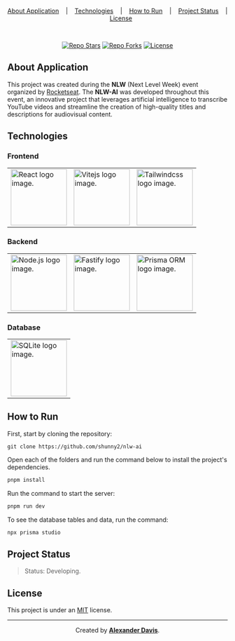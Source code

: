 <p align="center">
  <a href="#about-application">About Application</a>
  &nbsp;&nbsp;&nbsp;|&nbsp;&nbsp;&nbsp;
  <a href="#technologies">Technologies</a>
  &nbsp;&nbsp;&nbsp;|&nbsp;&nbsp;&nbsp;
  <a href="#how-to-run">How to Run</a>
  &nbsp;&nbsp;&nbsp;|&nbsp;&nbsp;&nbsp;
  <a href="#project-status">Project Status</a>
  &nbsp;&nbsp;&nbsp;|&nbsp;&nbsp;&nbsp;
  <a href="#license">License</a>
</p>

</br>

<p align="center">
  <a href="https://img.shields.io/github/stars/shunny2/nlw-ai?style=social"><img src="https://img.shields.io/github/stars/shunny2/nlw-ai?style=social" alt="Repo Stars"/></a>
  <a href="https://img.shields.io/github/forks/shunny2/nlw-ai?style=social"><img src="https://img.shields.io/github/forks/shunny2/nlw-ai?style=social" alt="Repo Forks"/></a>
  <a href="https://img.shields.io/github/license/shunny2/nlw-ai?style=social"><img src="https://img.shields.io/github/license/shunny2/nlw-ai?style=social" alt="License"/></a>
</p>

## About Application

This project was created during the <b>NLW</b> (Next Level Week) event organized by [Rocketseat](https://www.rocketseat.com.br/). The <b>NLW-AI</b> was developed throughout this event, an innovative project that leverages artificial intelligence to transcribe YouTube videos and streamline the creation of high-quality titles and descriptions for audiovisual content.

## Technologies

### Frontend

<table>
  <thead>
  </thead>
  <tbody>
    <td>
      <a href="https://react.dev/" title="React"><img width="128" height="128" src="https://cdn.worldvectorlogo.com/logos/react-2.svg" alt="React logo image." /></a>
    </td>
    <td>
      <a href="https://vitejs.dev/" title="Vitejs"><img width="128" height="128" src="https://cdn.worldvectorlogo.com/logos/vitejs.svg" alt="Vitejs logo image." /></a>
    </td>
    <td>
      <a href="https://tailwindcss.com/" title="Tailwindcss"><img width="128" height="128" src="https://cdn.worldvectorlogo.com/logos/tailwindcss.svg" alt="Tailwindcss logo image." /></a>
    </td>
  </tbody>
</table>

### Backend

<table>
  <thead>
  </thead>
  <tbody>
    <td>
      <a href="https://nodejs.org/en/" title="NodeJS"><img width="128" height="128" src="https://cdn.worldvectorlogo.com/logos/nodejs-1.svg" alt="Node.js logo image." /></a>
    </td>
    <td>
      <a href="https://fastify.dev/" title="Fastify"><img width="128" height="128" src="https://cdn.worldvectorlogo.com/logos/fastify.svg" alt="Fastify logo image." /></a>
    </td>
    <td>
      <a href="https://www.prisma.io/" title="Prisma ORM"><img width="128" height="128" src="https://cdn.worldvectorlogo.com/logos/prisma-2.svg" alt="Prisma ORM logo image." /></a>
    </td>
  </tbody>
</table>

### Database

<table>
  <thead>
  </thead>
  <tbody>
    <td>
      <a href="https://www.sqlite.org/" title="SQLite"><img width="128" height="128" src="https://cdn.worldvectorlogo.com/logos/sqlite.svg" alt="SQLite logo image." /></a>
    </td>
  </tbody>
</table>

## How to Run

First, start by cloning the repository:
```shell
git clone https://github.com/shunny2/nlw-ai
```

Open each of the folders and run the command below to install the project's dependencies.
```bash
pnpm install
```

Run the command to start the server:
```bash
pnpm run dev
```

To see the database tables and data, run the command:
```bash
npx prisma studio
```

## Project Status

> Status: Developing.

## License

This project is under an [MIT](https://opensource.org/licenses/MIT) license.

<hr/>

<p align="center">Created by <a href="https://github.com/shunny2"><b>Alexander Davis</b></a>.</p>

